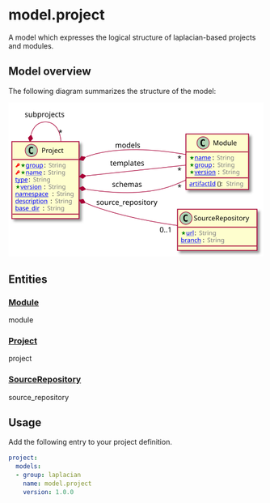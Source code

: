 # model.project

A model which expresses the logical structure of laplacian-based projects and modules.


## Model overview

The following diagram summarizes the structure of the model:

![](./doc/image/model-diagram.svg)

## Entities
### [Module](./doc/entities/Module.md)

module

### [Project](./doc/entities/Project.md)

project

### [SourceRepository](./doc/entities/SourceRepository.md)

source_repository



## Usage

Add the following entry to your project definition.

```yaml
project:
  models:
  - group: laplacian
    name: model.project
    version: 1.0.0
```